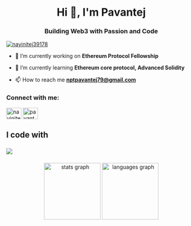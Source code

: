 <h1 align="center">Hi 👋, I'm Pavantej</h1>
<h3 align="center">Building Web3 with Passion and Code</h3>
<p align="left"> <a href="https://twitter.com/nayinitej39178" target="blank"><img src="https://img.shields.io/twitter/follow/nayinitej39178?logo=twitter&style=for-the-badge" alt="nayinitej39178" /></a> </p>

- 🔭 I’m currently working on **Ethereum Protocol Fellowship**

- 🌱 I’m currently learning **Ethereum core protocol, Advanced Solidity**

- 📫 How to reach me **nptpavantej79@gmail.com**

<h3 align="left">Connect with me:</h3>
<p align="left">
<a href="https://twitter.com/nayinitej39178" target="blank"><img align="center" src="https://raw.githubusercontent.com/rahuldkjain/github-profile-readme-generator/master/src/images/icons/Social/twitter.svg" alt="nayinitej39178" height="30" width="40" /></a>
<a href="https://linkedin.com/in/pavantej-nayini-38723a287" target="blank"><img align="center" src="https://raw.githubusercontent.com/rahuldkjain/github-profile-readme-generator/master/src/images/icons/Social/linked-in-alt.svg" alt="pavantej-nayini-38723a287" height="30" width="40" /></a>
</p>

<h2 align="left">I code with</h2>

###

<div align="left">

 <img src="https://skillicons.dev/icons?i=c,cpp,html,css,js,ts,nodejs,solidity,md,react,nextjs,tailwind,linux,npm,git,github,docker,ubuntu,vim,vscode"/></div>

###

<div align="center">
  <img src="https://github-readme-stats.vercel.app/api?username=PAVANTEJ-05&hide_title=false&hide_rank=false&show_icons=true&include_all_commits=true&count_private=true&disable_animations=false&theme=dracula&locale=en&hide_border=false&order=1" height="150" alt="stats graph"  />
  <img src="https://github-readme-stats.vercel.app/api/top-langs?username=PAVANTEJ-05&locale=en&hide_title=false&layout=compact&card_width=320&langs_count=5&theme=dracula&hide_border=false&order=2" height="150" alt="languages graph"  />
</div>

###
